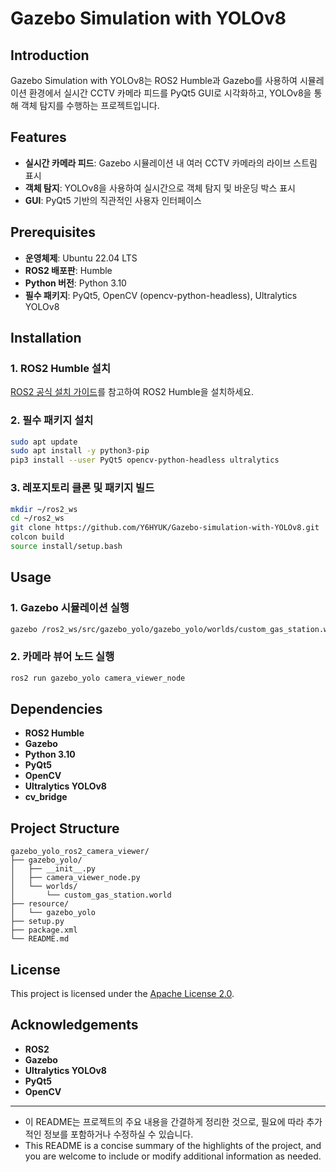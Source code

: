 # Gazebo Simulation with YOLOv8

## Introduction
Gazebo Simulation with YOLOv8는 ROS2 Humble과 Gazebo를 사용하여 시뮬레이션 환경에서 실시간 CCTV 카메라 피드를 PyQt5 GUI로 시각화하고, YOLOv8을 통해 객체 탐지를 수행하는 프로젝트입니다.

## Features
- **실시간 카메라 피드**: Gazebo 시뮬레이션 내 여러 CCTV 카메라의 라이브 스트림 표시
- **객체 탐지**: YOLOv8을 사용하여 실시간으로 객체 탐지 및 바운딩 박스 표시
- **GUI**: PyQt5 기반의 직관적인 사용자 인터페이스

## Prerequisites
- **운영체제**: Ubuntu 22.04 LTS
- **ROS2 배포판**: Humble
- **Python 버전**: Python 3.10
- **필수 패키지**: PyQt5, OpenCV (opencv-python-headless), Ultralytics YOLOv8

## Installation

### 1. ROS2 Humble 설치
[ROS2 공식 설치 가이드](https://docs.ros.org/en/humble/Installation.html)를 참고하여 ROS2 Humble을 설치하세요.

### 2. 필수 패키지 설치
```bash
sudo apt update
sudo apt install -y python3-pip
pip3 install --user PyQt5 opencv-python-headless ultralytics
```

### 3. 레포지토리 클론 및 패키지 빌드
```bash
mkdir ~/ros2_ws
cd ~/ros2_ws
git clone https://github.com/Y6HYUK/Gazebo-simulation-with-YOLOv8.git
colcon build 
source install/setup.bash
```

## Usage

### 1. Gazebo 시뮬레이션 실행
```bash
gazebo /ros2_ws/src/gazebo_yolo/gazebo_yolo/worlds/custom_gas_station.world
```

### 2. 카메라 뷰어 노드 실행
```bash
ros2 run gazebo_yolo camera_viewer_node
```

## Dependencies
- **ROS2 Humble**
- **Gazebo**
- **Python 3.10**
- **PyQt5**
- **OpenCV**
- **Ultralytics YOLOv8**
- **cv_bridge**

## Project Structure
```
gazebo_yolo_ros2_camera_viewer/
├── gazebo_yolo/
│   ├── __init__.py
│   ├── camera_viewer_node.py
│   └── worlds/
│       └── custom_gas_station.world
├── resource/
│   └── gazebo_yolo
├── setup.py
├── package.xml
└── README.md
```


## License
This project is licensed under the [Apache License 2.0](https://www.apache.org/licenses/LICENSE-2.0).

## Acknowledgements
- **ROS2**
- **Gazebo**
- **Ultralytics YOLOv8**
- **PyQt5**
- **OpenCV**

---

- 이 README는 프로젝트의 주요 내용을 간결하게 정리한 것으로, 필요에 따라 추가적인 정보를 포함하거나 수정하실 수 있습니다.
- This README is a concise summary of the highlights of the project, and you are welcome to include or modify additional information as needed.
